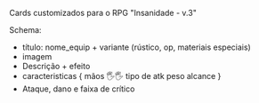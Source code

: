Cards customizados para o RPG "Insanidade - v.3"

Schema:

- título: nome_equip + variante (rústico, op, materiais especiais)
- imagem
- Descrição + efeito
- caracteristicas {
  mãos 🖐️🖐️
  tipo de atk
  peso
  alcance
  }
- Ataque, dano e faixa de crítico
